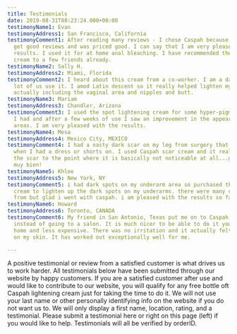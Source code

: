 ```yaml
---
title: Testimonials
date: 2019-08-31T08:23:24.000+00:00
testimonyName1: Evan
testimonyAddress1: San Francisco, California
testimonyComment1: After reading many reviews - I chose Caspah because it seemed to
  get good reviews and was priced good. I can say that I am very pleased with the
  results. I used it for at home anal bleaching. I have recommended the intimate lightening
  cream to a few friends already.
testimonyName2: Sally H.
testimonyAddress2: Miami, Florida
testimonyComment2: I heard about this cream from a co-worker. I am a danc er so a
  lot of us use it. I amod Latin descent so it really helped lighten my intimate areas
  actually including the vaginal area and nipples and butt.
testimonyName3: Mariam
testimonyAddress3: Chandler, Arizona
testimonyComment3: I used the spot lightening cream for some hyper-pigmentation that
  I had and after a few weeks of use I saw an improvement in the appearance of those
  areas. I am very pleased with the results.
testimonyName4: Mesa
testimonyAddress4: Mexico City, MEXICO
testimonyComment4: I had a nasty dark scar on my leg from surgery that would show
  when I had a dress or shorts on. I used Caspah scar cream and it really lightened
  the scar to the point where it is basically not noticeable at all...good stuff,
  muy bien!
testimonyName5: Khloe
testimonyAddress5: New York, NY
testimonyComment5: i had dark spots on my underarm area so purchased the spot lightening
  cream to lighten up the dark spots on my underarms. there were many creams to choose
  from but glad i went with caspah. i am pleased with the results so far.
testimonyName6: Howard
testimonyAddress6: Toronto, CANADA
testimonyComment6: My friend in San Antonio, Texas put me on to Caspah for anal bleaching
  instead of going to a salon. It is much nicer to be able to do it yourself from
  home and less expensive. There was no irritation and it actually felt very refreshing
  on my skin. It has worked out exceptionally well for me.

---
```

A positive testimonial or review from a satisfied customer is what drives us to work harder. All testimonials below have been submitted through our website by happy customers. If you are a satisfied customer after use and would like to contribute to our website, you will qualify for any free bottle oft Caspah lightening cream just for taking the time to do it. We will not use your last name or other personally identifying info on the website if you do not want us to. We will only display a first name, location, rating, and a testimonial. Please submit a testimonial here or right on this page (left) if you would like to help. Testimonials will all be verified by orderID.